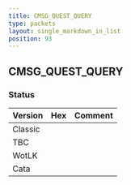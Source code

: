 ```yaml
---
title: CMSG_QUEST_QUERY
type: packets
layout: single_markdown_in_list
position: 93
---
```


## CMSG_QUEST_QUERY

### Status

Version | Hex | Comment
---------- | ---------- | ---------- 
Classic |  |  
TBC |  |  
WotLK |  |  
Cata |  |  
